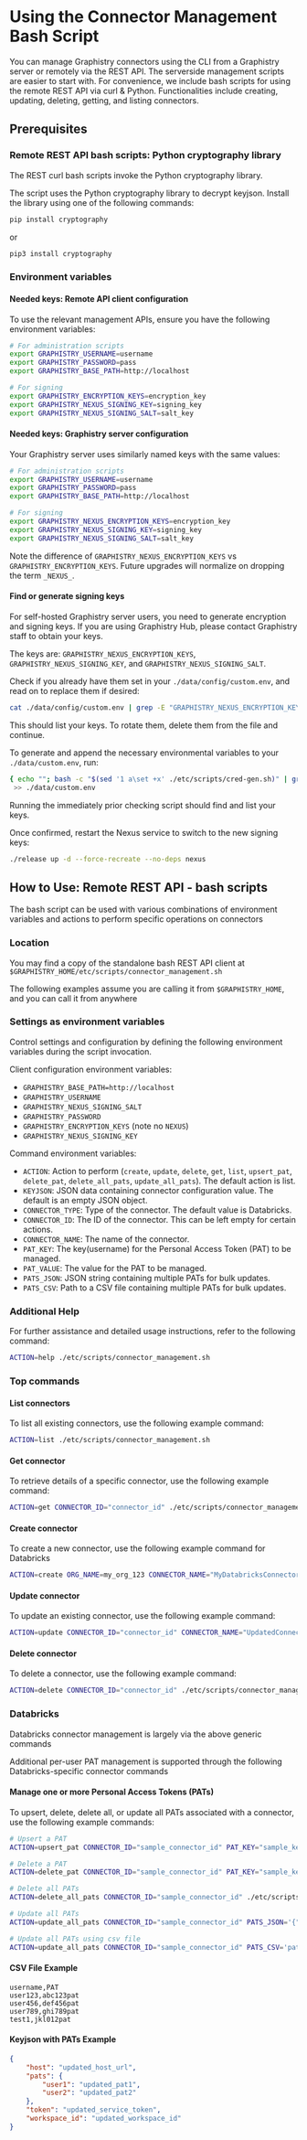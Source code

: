 # Using the Connector Management Bash Script

You can manage Graphistry connectors using the CLI from a Graphistry server or remotely via the REST API. The serverside management scripts are easier to start with. For convenience, we include bash scripts for using the remote REST API via curl & Python. Functionalities include creating, updating, deleting, getting, and listing connectors.

## Prerequisites

### Remote REST API bash scripts: Python cryptography library

The REST curl bash scripts invoke the Python cryptography library.

The script uses the Python cryptography library to decrypt keyjson. Install the library using one of the following commands:
```bash
pip install cryptography
```
or
```bash
pip3 install cryptography
```
### Environment variables

#### Needed keys: Remote API client configuration

To use the relevant management APIs, ensure you have the following environment variables:

```bash
# For administration scripts
export GRAPHISTRY_USERNAME=username
export GRAPHISTRY_PASSWORD=pass
export GRAPHISTRY_BASE_PATH=http://localhost

# For signing
export GRAPHISTRY_ENCRYPTION_KEYS=encryption_key
export GRAPHISTRY_NEXUS_SIGNING_KEY=signing_key
export GRAPHISTRY_NEXUS_SIGNING_SALT=salt_key
```

#### Needed keys: Graphistry server configuration

Your Graphistry server uses similarly named keys with the same values:

```bash
# For administration scripts
export GRAPHISTRY_USERNAME=username
export GRAPHISTRY_PASSWORD=pass
export GRAPHISTRY_BASE_PATH=http://localhost

# For signing
export GRAPHISTRY_NEXUS_ENCRYPTION_KEYS=encryption_key
export GRAPHISTRY_NEXUS_SIGNING_KEY=signing_key
export GRAPHISTRY_NEXUS_SIGNING_SALT=salt_key
```

Note the difference of `GRAPHISTRY_NEXUS_ENCRYPTION_KEYS` vs `GRAPHISTRY_ENCRYPTION_KEYS`. Future upgrades will normalize on dropping the term `_NEXUS_`.

#### Find or generate signing keys

For self-hosted Graphistry server users, you need to generate encryption and signing keys. If you are using Graphistry Hub, please contact Graphistry staff to obtain your keys.

The keys are: `GRAPHISTRY_NEXUS_ENCRYPTION_KEYS`, `GRAPHISTRY_NEXUS_SIGNING_KEY`, and `GRAPHISTRY_NEXUS_SIGNING_SALT`.

Check if you already have them set in your `./data/config/custom.env`, and read on to replace them if desired:

```bash
cat ./data/config/custom.env | grep -E "GRAPHISTRY_NEXUS_ENCRYPTION_KEYS|GRAPHISTRY_NEXUS_SIGNING_KEY|GRAPHISTRY_NEXUS_SIGNING_SALT"
```

This should list your keys. To rotate them, delete them from the file and continue.

To generate and append the necessary environmental variables to your `./data/custom.env`, run:

```bash
{ echo ""; bash -c "$(sed '1 a\set +x' ./etc/scripts/cred-gen.sh)" | grep -E "GRAPHISTRY_NEXUS_ENCRYPTION_KEYS|GRAPHISTRY_NEXUS_SIGNING_KEY|GRAPHISTRY_NEXUS_SIGNING_SALT"; }
 >> ./data/custom.env
```

Running the immediately prior checking script should find and list your keys.

Once confirmed, restart the Nexus service to switch to the new signing keys:

```bash
./release up -d --force-recreate --no-deps nexus
```

## How to Use: Remote REST API - bash scripts

The bash script can be used with various combinations of environment variables and actions to perform specific operations on connectors

### Location

You may find a copy of the standalone bash REST API client at `$GRAPHISTRY_HOME/etc/scripts/connector_management.sh`

The following examples assume you are calling it from `$GRAPHISTRY_HOME`, and you can call it from anywhere

### Settings as environment variables

Control settings and configuration by defining the following environment variables during the script invocation.

Client configuration environment variables:


- `GRAPHISTRY_BASE_PATH=http://localhost`
- `GRAPHISTRY_USERNAME`
- `GRAPHISTRY_NEXUS_SIGNING_SALT`
- `GRAPHISTRY_PASSWORD`
- `GRAPHISTRY_ENCRYPTION_KEYS` (note no `NEXUS`)
- `GRAPHISTRY_NEXUS_SIGNING_KEY`

Command environment variables:


- `ACTION`: Action to perform (`create`, `update`, `delete`, `get`, `list`, `upsert_pat`, `delete_pat`, `delete_all_pats`, `update_all_pats`). The default action is list.
- `KEYJSON`: JSON data containing connector configuration value. The default is an empty JSON object.
- `CONNECTOR_TYPE`: Type of the connector. The default value is Databricks.
- `CONNECTOR_ID`: The ID of the connector. This can be left empty for certain actions.
- `CONNECTOR_NAME`: The name of the connector.
- `PAT_KEY`: The key(username) for the Personal Access Token (PAT) to be managed.
- `PAT_VALUE`: The value for the PAT to be managed.
- `PATS_JSON`: JSON string containing multiple PATs for bulk updates.
- `PATS_CSV`: Path to a CSV file containing multiple PATs for bulk updates.


### Additional Help

For further assistance and detailed usage instructions, refer to the following command:

```bash
ACTION=help ./etc/scripts/connector_management.sh
```
### Top commands

#### List connectors

To list all existing connectors, use the following example command:

```bash
ACTION=list ./etc/scripts/connector_management.sh
```

#### Get connector

To retrieve details of a specific connector, use the following example command:

```bash
ACTION=get CONNECTOR_ID="connector_id" ./etc/scripts/connector_management.sh
```

#### Create connector

To create a new connector, use the following example command for Databricks

```bash
ACTION=create ORG_NAME=my_org_123 CONNECTOR_NAME="MyDatabricksConnector" CONNECTOR_DETAIL='{"host": "abc123.cloud.databricks.com", "workspace_id": "xyz456"}' KEYJSON='{"pats": {"user1": "aa11", "user2": "bb22"}}' ./etc/scripts/connector_management.sh
```

#### Update connector

To update an existing connector, use the following example command:

```bash
ACTION=update CONNECTOR_ID="connector_id" CONNECTOR_NAME="UpdatedConnectorName" CONNECTOR_DETAIL='{"host": "abc123-updated.cloud.databricks.com", "workspace_id": "xyz456-updated"}' KEYJSON='{"user1": "updated_pat1", "user2": "updated_pat2"}' ./etc/scripts/connector_management.sh
```

#### Delete connector

To delete a connector, use the following example command:

```bash
ACTION=delete CONNECTOR_ID="connector_id" ./etc/scripts/connector_management.sh
```

### Databricks

Databricks connector management is largely via the above generic commands

Additional per-user PAT management is supported through the following Databricks-specific connector commands

#### Manage one or more Personal Access Tokens (PATs)

To upsert, delete, delete all, or update all PATs associated with a connector, use the following example commands:

```bash
# Upsert a PAT
ACTION=upsert_pat CONNECTOR_ID="sample_connector_id" PAT_KEY="sample_key" PAT_VALUE="sample_value" ./etc/scripts/connector_management.sh

# Delete a PAT
ACTION=delete_pat CONNECTOR_ID="sample_connector_id" PAT_KEY="sample_key" ./etc/scripts/connector_management.sh

# Delete all PATs
ACTION=delete_all_pats CONNECTOR_ID="sample_connector_id" ./etc/scripts/connector_management.sh

# Update all PATs 
ACTION=update_all_pats CONNECTOR_ID="sample_connector_id" PATS_JSON='{"user10":"pat_value"}' ./etc/scripts/connector_management.sh

# Update all PATs using csv file
ACTION=update_all_pats CONNECTOR_ID="sample_connector_id" PATS_CSV='path/to/pats.csv' ./etc/scripts/connector_management.sh
```

#### CSV File Example

```csv
username,PAT
user123,abc123pat
user456,def456pat
user789,ghi789pat
test1,jkl012pat
```

#### Keyjson with PATs Example

```json
{
    "host": "updated_host_url",
    "pats": {
        "user1": "updated_pat1",
        "user2": "updated_pat2"
    },
    "token": "updated_service_token",
    "workspace_id": "updated_workspace_id"
}
```
